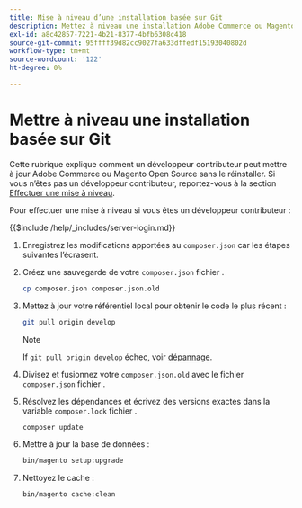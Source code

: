 ```yaml
---
title: Mise à niveau d’une installation basée sur Git
description: Mettez à niveau une installation Adobe Commerce ou Magento Open Source que vous avez clonée à partir d’un référentiel git.
exl-id: a8c42857-7221-4b21-8377-4bfb6308c418
source-git-commit: 95ffff39d82cc9027fa633dffedf15193040802d
workflow-type: tm+mt
source-wordcount: '122'
ht-degree: 0%

---
```


# Mettre à niveau une installation basée sur Git

Cette rubrique explique comment un développeur contributeur peut mettre à jour Adobe Commerce ou Magento Open Source sans le réinstaller. Si vous n’êtes pas un développeur contributeur, reportez-vous à la section [Effectuer une mise à niveau](../implementation/perform-upgrade.md).

Pour effectuer une mise à niveau si vous êtes un développeur contributeur :

{{$include /help/_includes/server-login.md}}

1. Enregistrez les modifications apportées au `composer.json` car les étapes suivantes l’écrasent.

1. Créez une sauvegarde de votre `composer.json` fichier .

   ```bash
   cp composer.json composer.json.old
   ```

1. Mettez à jour votre référentiel local pour obtenir le code le plus récent :

   ```bash
   git pull origin develop
   ```

   >[!NOTE]
   >
   >If `git pull origin develop` échec, voir [dépannage](https://support.magento.com/hc/en-us/articles/360034229872).

1. Divisez et fusionnez votre `composer.json.old` avec le fichier `composer.json` fichier .

1. Résolvez les dépendances et écrivez des versions exactes dans la variable `composer.lock` fichier .

   ```bash
   composer update
   ```

1. Mettre à jour la base de données :

   ```bash
   bin/magento setup:upgrade
   ```

1. Nettoyez le cache :

   ```bash
   bin/magento cache:clean
   ```
